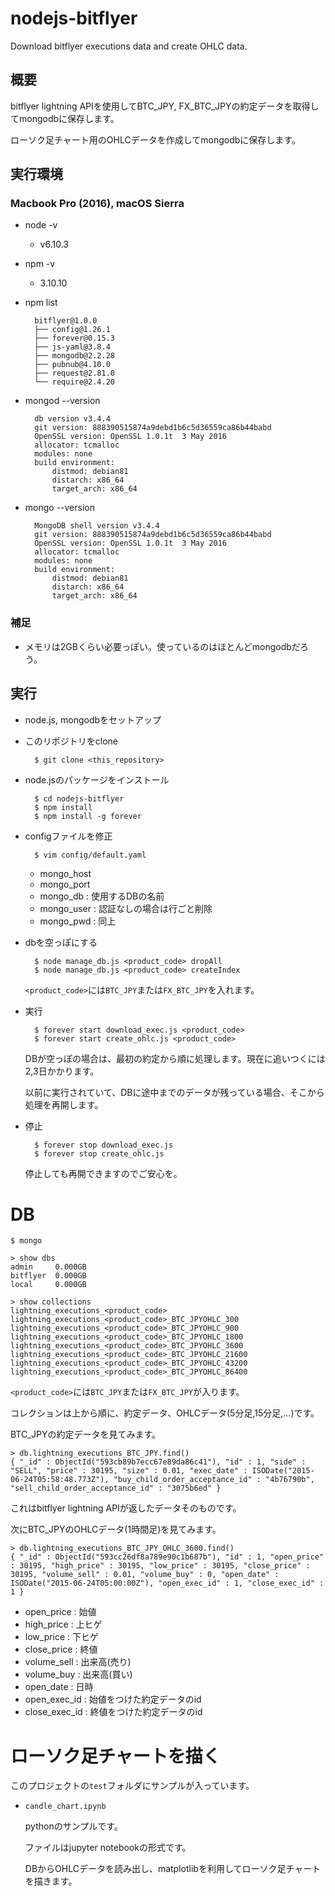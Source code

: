 # nodejs-bitflyer
Download bitflyer executions data and create OHLC data.

## 概要

bitflyer lightning APIを使用してBTC_JPY, FX_BTC_JPYの約定データを取得してmongodbに保存します。

ローソク足チャート用のOHLCデータを作成してmongodbに保存します。

## 実行環境

### Macbook Pro (2016), macOS Sierra

* node -v
	* v6.10.3

* npm -v
	 * 3.10.10

* npm list

		bitflyer@1.0.0
		├── config@1.26.1
		├── forever@0.15.3
		├── js-yaml@3.8.4
		├── mongodb@2.2.28
		├── pubnub@4.10.0
		├── request@2.81.0
		└── require@2.4.20

* mongod --version

		db version v3.4.4
		git version: 888390515874a9debd1b6c5d36559ca86b44babd
		OpenSSL version: OpenSSL 1.0.1t  3 May 2016
		allocator: tcmalloc
		modules: none
		build environment:
			distmod: debian81
			distarch: x86_64
			target_arch: x86_64

* mongo --version

		MongoDB shell version v3.4.4
		git version: 888390515874a9debd1b6c5d36559ca86b44babd
		OpenSSL version: OpenSSL 1.0.1t  3 May 2016
		allocator: tcmalloc
		modules: none
		build environment:
			distmod: debian81
			distarch: x86_64
			target_arch: x86_64

### 補足

* メモリは2GBくらい必要っぽい。使っているのはほとんどmongodbだろう。


## 実行

* node.js, mongodbをセットアップ


* このリポジトリをclone

		$ git clone <this_repository>


* node.jsのパッケージをインストール

		$ cd nodejs-bitflyer
		$ npm install
		$ npm install -g forever


* configファイルを修正

		$ vim config/default.yaml

	* mongo_host
	* mongo_port
	* mongo_db : 使用するDBの名前
	* mongo_user : 認証なしの場合は行ごと削除
	* mongo_pwd : 同上


* dbを空っぽにする

		$ node manage_db.js <product_code> dropAll
		$ node manage_db.js <product_code> createIndex

	`<product_code>`には`BTC_JPY`または`FX_BTC_JPY`を入れます。

* 実行

		$ forever start download_exec.js <product_code>
		$ forever start create_ohlc.js <product_code>

	DBが空っぽの場合は、最初の約定から順に処理します。現在に追いつくには2,3日かかります。

	以前に実行されていて、DBに途中までのデータが残っている場合、そこから処理を再開します。

* 停止

		$ forever stop download_exec.js
		$ forever stop create_ohlc.js

	停止しても再開できますのでご安心を。


# DB

	$ mongo

	> show dbs
	admin     0.000GB
	bitflyer  0.000GB
	local     0.000GB

	> show collections
	lightning_executions_<product_code>
	lightning_executions_<product_code>_BTC_JPYOHLC_300
	lightning_executions_<product_code>_BTC_JPYOHLC_900
	lightning_executions_<product_code>_BTC_JPYOHLC_1800
	lightning_executions_<product_code>_BTC_JPYOHLC_3600
	lightning_executions_<product_code>_BTC_JPYOHLC_21600
	lightning_executions_<product_code>_BTC_JPYOHLC_43200
	lightning_executions_<product_code>_BTC_JPYOHLC_86400

`<product_code>`には`BTC_JPY`または`FX_BTC_JPY`が入ります。

コレクションは上から順に、約定データ、OHLCデータ(5分足,15分足,...)です。

BTC_JPYの約定データを見てみます。

	> db.lightning_executions_BTC_JPY.find()
	{ "_id" : ObjectId("593cb89b7ecc67e89da86c41"), "id" : 1, "side" : "SELL", "price" : 30195, "size" : 0.01, "exec_date" : ISODate("2015-06-24T05:58:48.773Z"), "buy_child_order_acceptance_id" : "4b76790b", "sell_child_order_acceptance_id" : "3075b6ed" }

これはbitflyer lightning APIが返したデータそのものです。

次にBTC_JPYのOHLCデータ(1時間足)を見てみます。

	> db.lightning_executions_BTC_JPY_OHLC_3600.find()
	{ "_id" : ObjectId("593cc26df8a789e90c1b687b"), "id" : 1, "open_price" : 30195, "high_price" : 30195, "low_price" : 30195, "close_price" : 30195, "volume_sell" : 0.01, "volume_buy" : 0, "open_date" : ISODate("2015-06-24T05:00:00Z"), "open_exec_id" : 1, "close_exec_id" : 1 }

* open_price : 始値
* high_price : 上ヒゲ
* low_price : 下ヒゲ
* close_price : 終値
* volume_sell : 出来高(売り)
* volume_buy : 出来高(買い)
* open_date : 日時
* open_exec_id : 始値をつけた約定データのid
* close_exec_id : 終値をつけた約定データのid

# ローソク足チャートを描く

このプロジェクトの`test`フォルダにサンプルが入っています。

* `candle_chart.ipynb`
	
	pythonのサンプルです。

	ファイルはjupyter notebookの形式です。

	DBからOHLCデータを読み出し、matplotlibを利用してローソク足チャートを描きます。



